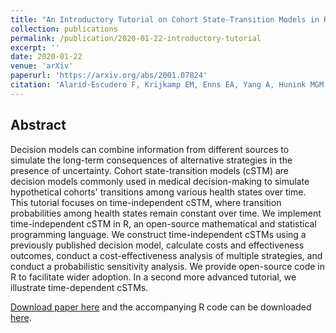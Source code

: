 ```yaml
---
title: "An Introductory Tutorial on Cohort State-Transition Models in R Using a Cost-Effectiveness Analysis Example"
collection: publications
permalink: /publication/2020-01-22-introductory-tutorial
excerpt: ''
date: 2020-01-22
venue: 'arXiv'
paperurl: 'https://arxiv.org/abs/2001.07824'
citation: 'Alarid-Escudero F, Krijkamp EM, Enns EA, Yang A, Hunink MGM, Pechlivanoglou P, Jalal H. An Introductory Tutorial on Cohort State-Transition Models in R Using a Cost-Effectiveness Analysis Example. arXiv:200107824v3. 2021:1-26.'
---
```

## Abstract
Decision models can combine information from different sources to simulate the long-term consequences of alternative strategies in the presence of uncertainty. Cohort state-transition models (cSTM) are decision models commonly used in medical decision-making to simulate hypothetical cohorts' transitions among various health states over time. This tutorial focuses on time-independent cSTM, where transition probabilities among health states remain constant over time. We implement time-independent cSTM in R, an open-source mathematical and statistical programming language. We construct time-independent cSTMs using a previously published decision model, calculate costs and effectiveness outcomes, conduct a cost-effectiveness analysis of multiple strategies, and conduct a probabilistic sensitivity analysis. We provide open-source code in R to facilitate wider adoption. In a second more advanced tutorial, we illustrate time-dependent cSTMs.

[Download paper here](https://arxiv.org/abs/2001.07824) and the accompanying R code can be downloaded [here](https://github.com/DARTH-git/cohort-modeling-tutorial-intro).